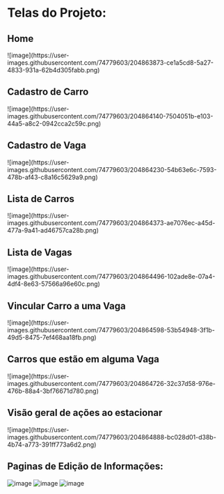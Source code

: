 <h1>Telas do Projeto:</h1>


<h2>Home</h2>
![image](https://user-images.githubusercontent.com/74779603/204863873-ce1a5cd8-5a27-4833-931a-62b4d305fabb.png)

 <h2>Cadastro de Carro</h2>
![image](https://user-images.githubusercontent.com/74779603/204864140-7504051b-e103-44a5-a8c2-0942cca2c59c.png)

<h2>Cadastro de Vaga</h2>
![image](https://user-images.githubusercontent.com/74779603/204864230-54b63e6c-7593-478b-af43-c8a16c5629a9.png)

<h2>Lista de Carros</h2>
![image](https://user-images.githubusercontent.com/74779603/204864373-ae7076ec-a45d-477a-9a41-ad46757ca28b.png)

<h2>Lista de Vagas</h2>
![image](https://user-images.githubusercontent.com/74779603/204864496-102ade8e-07a4-4df4-8e63-57566a96e60c.png)

<h2>Vincular Carro a uma Vaga</h2>
![image](https://user-images.githubusercontent.com/74779603/204864598-53b54948-3f1b-49d5-8475-7ef468aa18fb.png)

<h2>Carros que estão em alguma Vaga</h2>
![image](https://user-images.githubusercontent.com/74779603/204864726-32c37d58-976e-476b-88a4-3bf76671d780.png)

<h2>Visão geral de ações ao estacionar</h2>
![image](https://user-images.githubusercontent.com/74779603/204864888-bc028d01-d38b-4b74-a773-391ff773a6d2.png)

<h2>Paginas de Edição de Informações:</h2>

![image](https://user-images.githubusercontent.com/74779603/204865348-2f871e46-8ace-4da7-bc48-1bfb09146a25.png)
![image](https://user-images.githubusercontent.com/74779603/204865386-d7a63649-b8e5-4b87-8379-e8d7381c7c50.png)
![image](https://user-images.githubusercontent.com/74779603/204865434-049bd62b-43ad-43bd-ba55-fa68c0cae295.png)








